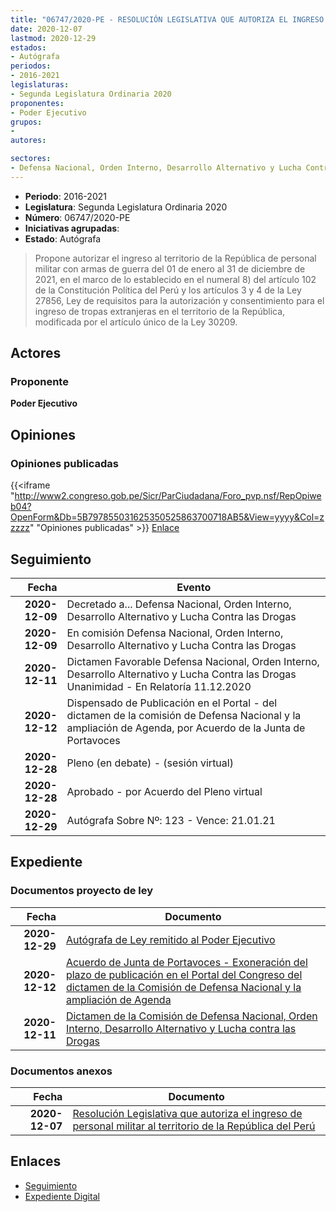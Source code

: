 ```yaml
---
title: "06747/2020-PE - RESOLUCIÓN LEGISLATIVA QUE AUTORIZA EL INGRESO DE PERSONAL MILITAR AL TERRITORIO DE LA REPÚBLICA DEL PERÚ"
date: 2020-12-07
lastmod: 2020-12-29
estados:
- Autógrafa
periodos:
- 2016-2021
legislaturas:
- Segunda Legislatura Ordinaria 2020
proponentes:
- Poder Ejecutivo
grupos:
- 
autores:

sectores:
- Defensa Nacional, Orden Interno, Desarrollo Alternativo y Lucha Contra las Drogas
---
```

- **Periodo**: 2016-2021
- **Legislatura**: Segunda Legislatura Ordinaria 2020
- **Número**: 06747/2020-PE
- **Iniciativas agrupadas**: 
- **Estado**: Autógrafa

> Propone autorizar el ingreso al territorio de la República de personal militar con armas de guerra del 01 de enero al 31 de diciembre de 2021, en el marco de lo establecido en el numeral 8) del artículo 102 de la Constitución Política del Perú y los artículos 3 y 4 de la Ley 27856, Ley de requisitos para la autorización y consentimiento para el ingreso de tropas extranjeras en el territorio de la República, modificada por el artículo único de la Ley 30209.


## Actores

### Proponente

**Poder Ejecutivo**

## Opiniones

### Opiniones publicadas

{{<iframe "http://www2.congreso.gob.pe/Sicr/ParCiudadana/Foro_pvp.nsf/RepOpiweb04?OpenForm&Db=5B797855031625350525863700718AB5&View=yyyy&Col=zzzzz" "Opiniones publicadas" >}}
[Enlace](http://www2.congreso.gob.pe/Sicr/ParCiudadana/Foro_pvp.nsf/RepOpiweb04?OpenForm&Db=5B797855031625350525863700718AB5&View=yyyy&Col=zzzzz)


## Seguimiento

| Fecha | Evento |
|------:|--------|
| **2020-12-09** | Decretado a... Defensa Nacional, Orden Interno, Desarrollo Alternativo y Lucha Contra las Drogas |
| **2020-12-09** | En comisión Defensa Nacional, Orden Interno, Desarrollo Alternativo y Lucha Contra las Drogas |
| **2020-12-11** | Dictamen Favorable Defensa Nacional, Orden Interno, Desarrollo Alternativo y Lucha Contra las Drogas Unanimidad - En Relatoría 11.12.2020 |
| **2020-12-12** | Dispensado de Publicación en el Portal - del dictamen de la comisión de Defensa Nacional y la ampliación de Agenda, por Acuerdo de la Junta de Portavoces |
| **2020-12-28** | Pleno (en debate) - (sesión virtual) |
| **2020-12-28** | Aprobado - por Acuerdo del Pleno virtual |
| **2020-12-29** | Autógrafa Sobre Nº: 123 - Vence: 21.01.21 |

## Expediente

### Documentos proyecto de ley

| Fecha | Documento |
|------:|-----------|
| **2020-12-29** | [Autógrafa de Ley remitido al Poder Ejecutivo](https://leyes.congreso.gob.pe/Documentos/2016_2021/Autografas/Resolucion_Legislativa_del_Congreso/AU06747_20201229.pdf) |
| **2020-12-12** | [Acuerdo de Junta de Portavoces - Exoneración del plazo de publicación en el Portal del Congreso del dictamen de la Comisión de Defensa Nacional y la ampliación de Agenda](http://www.leyes.congreso.gob.pe/Documentos/2016_2021/Acuerdos/Junta_Portavoces/AJP06747-20201212.pdf) |
| **2020-12-11** | [Dictamen de la Comisión de Defensa Nacional, Orden Interno, Desarrollo Alternativo y Lucha contra las Drogas](http://www.leyes.congreso.gob.pe/Documentos/2016_2021/Dictamenes/Proyectos_de_Ley/06747DC07MAY20201211.pdf) |

### Documentos anexos

| Fecha | Documento |
|------:|-----------|
| **2020-12-07** | [Resolución Legislativa que autoriza el ingreso de personal militar al territorio de la República del Perú](http://www.leyes.congreso.gob.pe/Documentos/2016_2021/Proyectos_de_Ley_y_de_Resoluciones_Legislativas/PL06747-20201207.pdf) |

## Enlaces

- [Seguimiento](http://www2.congreso.gob.pe/Sicr/TraDocEstProc/CLProLey2016.nsf/f7fff46988ca05b1052578e100829cc7/7bf47c919de607b1052586370074636e?OpenDocument)
- [Expediente Digital](http://www2.congreso.gob.pe/Sicr/TraDocEstProc/Expvirt_2011.nsf/visbusqptramdoc1621/06747?opendocument)

